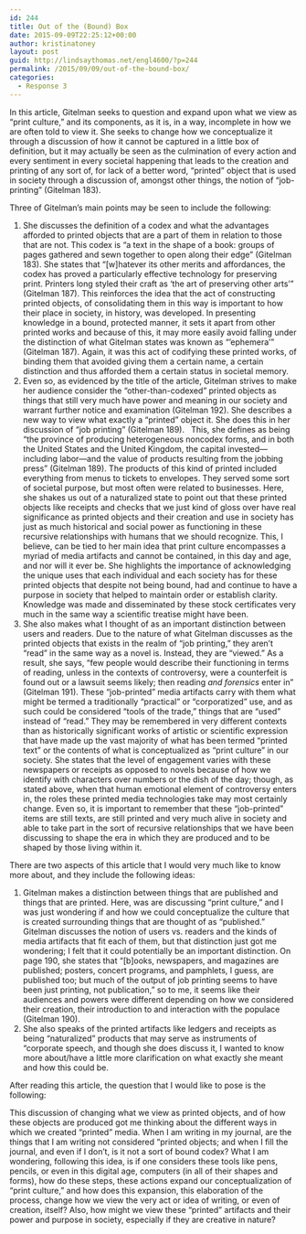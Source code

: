 ```yaml
---
id: 244
title: Out of the (Bound) Box
date: 2015-09-09T22:25:12+00:00
author: kristinatoney
layout: post
guid: http://lindsaythomas.net/engl4600/?p=244
permalink: /2015/09/09/out-of-the-bound-box/
categories:
  - Response 3
---
```

In this article, Gitelman seeks to question and expand upon what we view as “print culture,” and its components, as it is, in a way, incomplete in how we are often told to view it. She seeks to change how we conceptualize it through a discussion of how it cannot be captured in a little box of definition, but it may actually be seen as the culmination of every action and every sentiment in every societal happening that leads to the creation and printing of any sort of, for lack of a better word, “printed” object that is used in society through a discussion of, amongst other things, the notion of &#8220;job-printing&#8221; (Gitelman 183).

Three of Gitelman’s main points may be seen to include the following:

  1. She discusses the definition of a codex and what the advantages afforded to printed objects that are a part of them in relation to those that are not. This codex is “a text in the shape of a book: groups of pages gathered and sewn together to open along their edge” (Gitelman 183). She states that “[w]hatever its other merits and affordances, the codex has proved a particularly effective technology for preserving print. Printers long styled their craft as ‘the art of preserving other arts’” (Gitelman 187). This reinforces the idea that the act of constructing printed objects, of consolidating them in this way is important to how their place in society, in history, was developed. In presenting knowledge in a bound, protected manner, it sets it apart from other printed works and because of this, it may more easily avoid falling under the distinction of what Gitelman states was known as “’ephemera’” (Gitelman 187). Again, it was this act of codifying these printed works, of binding them that avoided giving them a certain name, a certain distinction and thus afforded them a certain status in societal memory.
  2. Even so, as evidenced by the title of the article, Gitelman strives to make her audience consider the “other-than-codexed” printed objects as things that still very much have power and meaning in our society and warrant further notice and examination (Gitelman 192). She describes a new way to view what exactly a “printed” object it. She does this in her discussion of “job printing” (Gitelman 189).   This, she defines as being “the province of producing heterogeneous noncodex forms, and in both the United States and the United Kingdom, the capital invested—including labor—and the value of products resulting from the jobbing press” (Gitelman 189). The products of this kind of printed included everything from menus to tickets to envelopes. They served some sort of societal purpose, but most often were related to businesses. Here, she shakes us out of a naturalized state to point out that these printed objects like receipts and checks that we just kind of gloss over have real significance as printed objects and their creation and use in society has just as much historical and social power as functioning in these recursive relationships with humans that we should recognize. This, I believe, can be tied to her main idea that print culture encompasses a myriad of media artifacts and cannot be contained, in this day and age, and nor will it ever be. She highlights the importance of acknowledging the unique uses that each individual and each society has for these printed objects that despite not being bound, had and continue to have a purpose in society that helped to maintain order or establish clarity. Knowledge was made and disseminated by these stock certificates very much in the same way a scientific treatise might have been.
  3. She also makes what I thought of as an important distinction between users and readers. Due to the nature of what Gitelman discusses as the printed objects that exists in the realm of “job printing,” they aren’t “read” in the same way as a novel is. Instead, they are “viewed.” As a result, she says, “few people would describe their functioning in terms of reading, unless in the contexts of controversy, were a counterfeit is found out or a lawsuit seems likely; then reading _and forensics_ enter in” (Gitelman 191). These “job-printed” media artifacts carry with them what might be termed a traditionally “practical” or “corporatized” use, and as such could be considered “tools of the trade,” things that are “used” instead of “read.” They may be remembered in very different contexts than as historically significant works of artistic or scientific expression that have made up the vast majority of what has been termed “printed text” or the contents of what is conceptualized as “print culture” in our society. She states that the level of engagement varies with these newspapers or receipts as opposed to novels because of how we identify with characters over numbers or the dish of the day; though, as stated above, when that human emotional element of controversy enters in, the roles these printed media technologies take may most certainly change. Even so, it is important to remember that these “job-printed” items are still texts, are still printed and very much alive in society and able to take part in the sort of recursive relationships that we have been discussing to shape the era in which they are produced and to be shaped by those living within it.

There are two aspects of this article that I would very much like to know more about, and they include the following ideas:

  1. Gitelman makes a distinction between things that are published and things that are printed. Here, was are discussing “print culture,” and I was just wondering if and how we could conceptualize the culture that is created surrounding things that are thought of as “published.” Gitelman discusses the notion of users vs. readers and the kinds of media artifacts that fit each of them, but that distinction just got me wondering; I felt that it could potentially be an important distinction. On page 190, she states that “[b]ooks, newspapers, and magazines are published; posters, concert programs, and pamphlets, I guess, are published too; but much of the output of job printing seems to have been just printing, not publication,” so to me, it seems like their audiences and powers were different depending on how we considered their creation, their introduction to and interaction with the populace (Gitelman 190).
  2. She also speaks of the printed artifacts like ledgers and receipts as being “naturalized” products that may serve as instruments of “corporate speech, and though she does discuss it, I wanted to know more about/have a little more clarification on what exactly she meant and how this could be.

After reading this article, the question that I would like to pose is the following:

This discussion of changing what we view as printed objects, and of how these objects are produced got me thinking about the different ways in which we created “printed” media. When I am writing in my journal, are the things that I am writing not considered “printed objects; and when I fill the journal, and even if I don’t, is it not a sort of bound codex? What I am wondering, following this idea, is if one considers these tools like pens, pencils, or even in this digital age, computers (in all of their shapes and forms), how do these steps, these actions expand our conceptualization of “print culture,” and how does this expansion, this elaboration of the process, change how we view the very act or idea of writing, or even of creation, itself? Also, how might we view these “printed” artifacts and their power and purpose in society, especially if they are creative in nature?

&nbsp;

&nbsp;